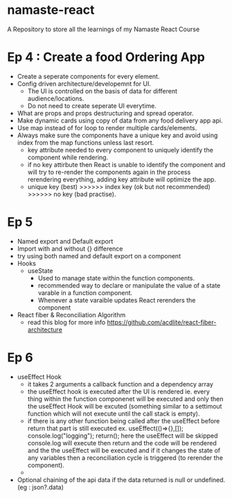 # namaste-react

A Repository to store all the learnings of my Namaste React Course

# Ep 4 : Create a food Ordering App
- Create a seperate components for every element.
- Config driven architecture/developemnt for UI.
    - The UI is controlled on the basis of data for different audience/locations.
    - Do not need to create seperate UI everytime.
- What are props and props destructuring and spread operator.
- Make dynamic cards using copy of data from any food delivery app api.
- Use map instead of for loop to render multiple cards/elements.
- Always make sure the components have a unique key and avoid using index from the map functions unless last resort.
    - key attribute needed to every component to uniquely identify the component while rendering.
    - if no key attirbute then React is unable to identify the component and will try to re-render the components again in the process rerendering everything, adding key attribute will optimize the app.
    - unique key (best) >>>>>> index key (ok but not recommended) >>>>>> no key (bad practise).

# Ep 5
- Named export and Default export
- Import with and without {} difference
- try using both named and default export on a component
- Hooks
    -  useState
        - Used to manage state within the function components.
        - recommended way to declare or manipulate the value of a state varable in a function component.
        - Whenever a state varaible updates React rerenders the component
- React fiber & Reconciliation Algorithm 
    - read this blog for more info https://github.com/acdlite/react-fiber-architecture

# Ep 6
- useEffect Hook
    - it takes 2 arguments a callback function and a dependency array
    - the useEffect hook is executed after the UI is rendered ie. every thing within the function componenet will be executed and only then the useEffect Hook will be excuted (something similar to a settimout function which will not execute until the call stack is empty).
    - if there is any other function being called after the useEffect before return that part is still executed ex. useEffect(()=>{},[]); console.log("logging"); return(); here the useEffect will be skipped console.log will execute then return and the code will be rendered and the the useEffect will be executed and if it changes the state of any variables then a reconciliation cycle is triggered (to rerender the component).
    - 
- Optional chaining of the api data if the data returned is null or undefined. (eg : json?.data)

